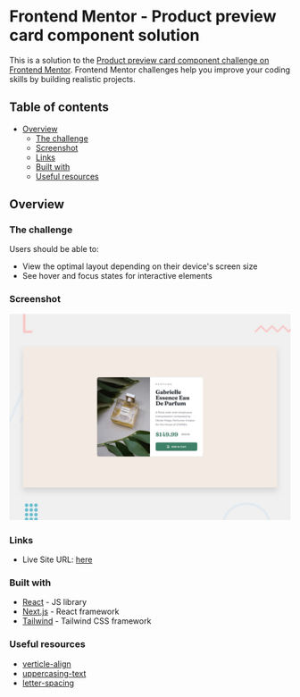 # Frontend Mentor - Product preview card component solution

This is a solution to the [Product preview card component challenge on Frontend Mentor](https://www.frontendmentor.io/challenges/product-preview-card-component-GO7UmttRfa). Frontend Mentor challenges help you improve your coding skills by building realistic projects. 

## Table of contents

- [Overview](#overview)
  - [The challenge](#the-challenge)
  - [Screenshot](#screenshot)
  - [Links](#links)
  - [Built with](#built-with)
  - [Useful resources](#useful-resources)

## Overview

### The challenge

Users should be able to:

- View the optimal layout depending on their device's screen size
- See hover and focus states for interactive elements

### Screenshot

![Preview](./design/desktop-preview.jpg)

### Links

- Live Site URL: [here](https://product-preview-card-amber-nine.vercel.app/)

### Built with

- [React](https://reactjs.org/) - JS library
- [Next.js](https://nextjs.org/) - React framework
- [Tailwind](https://tailwindcss.com/) - Tailwind CSS framework

### Useful resources

- [verticle-align](https://tailwindcss.com/docs/vertical-align) 
- [uppercasing-text](https://tailwindcss.com/docs/text-transform#uppercasing-text)
- [letter-spacing](https://tailwindcss.com/docs/letter-spacing#using-a-custom-value)